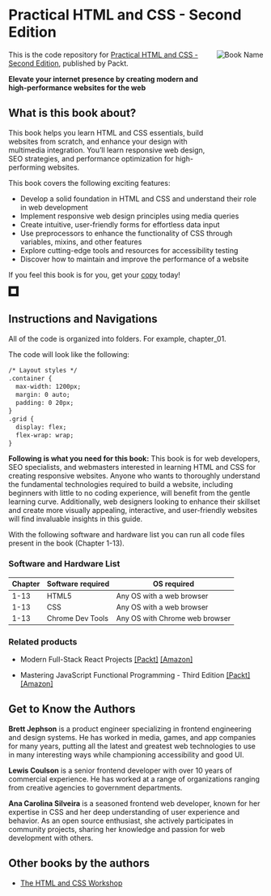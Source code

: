# Practical HTML and CSS - Second Edition

<a href="https://www.packtpub.com/en-us/product/practical-html-and-css-9781835080917"><img src="https://content.packt.com/_/image/original/B21556/cover_image_large.jpg" alt="Book Name" height="256px" align="right"></a>

This is the code repository for [Practical HTML and CSS - Second Edition](https://www.packtpub.com/en-us/product/practical-html-and-css-9781835080917), published by Packt.

**Elevate your internet presence by creating modern and high-performance websites for the web**

## What is this book about?
This book helps you learn HTML and CSS essentials, build websites from scratch, and enhance your design with multimedia integration. You’ll learn responsive web design, SEO strategies, and performance optimization for high-performing websites.

This book covers the following exciting features:
* Develop a solid foundation in HTML and CSS and understand their role in web development
* Implement responsive web design principles using media queries
* Create intuitive, user-friendly forms for effortless data input
* Use preprocessors to enhance the functionality of CSS through variables, mixins, and other features
* Explore cutting-edge tools and resources for accessibility testing
* Discover how to maintain and improve the performance of a website

If you feel this book is for you, get your [copy](https://www.amazon.com/Practical-HTML-CSS-internet-high-performance/dp/183508091X) today!

<a href="https://www.packtpub.com/?utm_source=github&utm_medium=banner&utm_campaign=GitHubBanner"><img src="https://raw.githubusercontent.com/PacktPublishing/GitHub/master/GitHub.png" 
alt="https://www.packtpub.com/" border="5" /></a>


## Instructions and Navigations
All of the code is organized into folders. For example, chapter_01.

The code will look like the following:
```
/* Layout styles */
.container {
  max-width: 1200px;
  margin: 0 auto;
  padding: 0 20px;
}
.grid {
  display: flex;
  flex-wrap: wrap;
}
```

**Following is what you need for this book:**
This book is for web developers, SEO specialists, and webmasters interested in learning HTML and CSS for creating responsive websites. Anyone who wants to thoroughly understand the fundamental technologies required to build a website, including beginners with little to no coding experience, will benefit from the gentle learning curve. Additionally, web designers looking to enhance their skillset and create more visually appealing, interactive, and user-friendly websites will find invaluable insights in this guide.

With the following software and hardware list you can run all code files present in the book (Chapter 1-13).

### Software and Hardware List

| Chapter  | Software required                   | OS required                        |
| -------- | ------------------------------------| -----------------------------------|
| 1-13        | HTML5                     | Any OS with a web browser |
| 1-13        | CSS            | Any OS with a web browser |
| 1-13        | Chrome Dev Tools            | Any OS with Chrome web browser |


### Related products
* Modern Full-Stack React Projects [[Packt]](https://www.packtpub.com/en-us/product/modern-full-stack-react-projects-9781837637959) [[Amazon]](https://www.amazon.com/Modern-Full-Stack-React-Projects-maintain/dp/1837637954)

* Mastering JavaScript Functional Programming - Third Edition [[Packt]](https://www.packtpub.com/en-us/product/mastering-javascript-functional-programming-9781804610138) [[Amazon]](https://www.amazon.com/Mastering-JavaScript-Functional-Programming-maintainable/dp/1804610135)

## Get to Know the Authors
**Brett Jephson** is a product engineer specializing in frontend engineering and design systems. He has worked in media, games, and app companies for many years, putting all the latest and greatest web technologies to use in many interesting ways while championing accessibility and good UI.

**Lewis Coulson** is a senior frontend developer with over 10 years of commercial experience. He has worked at a range of organizations ranging from creative agencies to government departments.

**Ana Carolina Silveira** is a seasoned frontend web developer, known for her expertise in CSS and her deep understanding of user experience and behavior. As an open source enthusiast, she actively participates in community projects, sharing her knowledge and passion for web development with others.


## Other books by the authors
* [The HTML and CSS Workshop](https://www.packtpub.com/networking-and-servers/linux-mint-essentials?utm_source=github&utm_medium=repository&utm_campaign=9781782168157)
